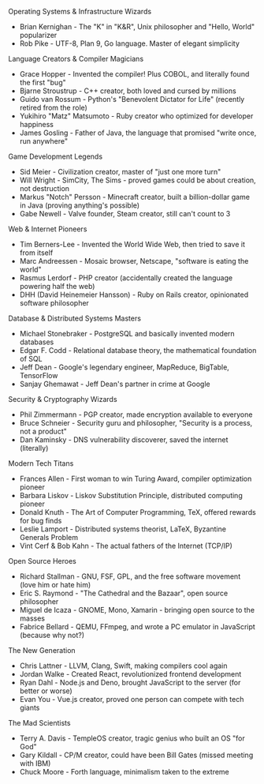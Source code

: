 Operating Systems & Infrastructure Wizards

- Brian Kernighan - The "K" in "K&R", Unix philosopher and "Hello, World" popularizer
- Rob Pike - UTF-8, Plan 9, Go language. Master of elegant simplicity

Language Creators & Compiler Magicians

- Grace Hopper - Invented the compiler! Plus COBOL, and literally found the first "bug"
- Bjarne Stroustrup - C++ creator, both loved and cursed by millions
- Guido van Rossum - Python's "Benevolent Dictator for Life" (recently retired from the role)
- Yukihiro "Matz" Matsumoto - Ruby creator who optimized for developer happiness
- James Gosling - Father of Java, the language that promised "write once, run anywhere"

Game Development Legends

- Sid Meier - Civilization creator, master of "just one more turn"
- Will Wright - SimCity, The Sims - proved games could be about creation, not destruction
- Markus "Notch" Persson - Minecraft creator, built a billion-dollar game in Java (proving anything's possible)
- Gabe Newell - Valve founder, Steam creator, still can't count to 3

Web & Internet Pioneers

- Tim Berners-Lee - Invented the World Wide Web, then tried to save it from itself
- Marc Andreessen - Mosaic browser, Netscape, "software is eating the world"
- Rasmus Lerdorf - PHP creator (accidentally created the language powering half the web)
- DHH (David Heinemeier Hansson) - Ruby on Rails creator, opinionated software philosopher

Database & Distributed Systems Masters

- Michael Stonebraker - PostgreSQL and basically invented modern databases
- Edgar F. Codd - Relational database theory, the mathematical foundation of SQL
- Jeff Dean - Google's legendary engineer, MapReduce, BigTable, TensorFlow
- Sanjay Ghemawat - Jeff Dean's partner in crime at Google

Security & Cryptography Wizards

- Phil Zimmermann - PGP creator, made encryption available to everyone
- Bruce Schneier - Security guru and philosopher, "Security is a process, not a product"
- Dan Kaminsky - DNS vulnerability discoverer, saved the internet (literally)

Modern Tech Titans

- Frances Allen - First woman to win Turing Award, compiler optimization pioneer
- Barbara Liskov - Liskov Substitution Principle, distributed computing pioneer
- Donald Knuth - The Art of Computer Programming, TeX, offered rewards for bug finds
- Leslie Lamport - Distributed systems theorist, LaTeX, Byzantine Generals Problem
- Vint Cerf & Bob Kahn - The actual fathers of the Internet (TCP/IP)

Open Source Heroes

- Richard Stallman - GNU, FSF, GPL, and the free software movement (love him or hate him)
- Eric S. Raymond - "The Cathedral and the Bazaar", open source philosopher
- Miguel de Icaza - GNOME, Mono, Xamarin - bringing open source to the masses
- Fabrice Bellard - QEMU, FFmpeg, and wrote a PC emulator in JavaScript (because why not?)

The New Generation

- Chris Lattner - LLVM, Clang, Swift, making compilers cool again
- Jordan Walke - Created React, revolutionized frontend development
- Ryan Dahl - Node.js and Deno, brought JavaScript to the server (for better or worse)
- Evan You - Vue.js creator, proved one person can compete with tech giants

The Mad Scientists

- Terry A. Davis - TempleOS creator, tragic genius who built an OS "for God"
- Gary Kildall - CP/M creator, could have been Bill Gates (missed meeting with IBM)
- Chuck Moore - Forth language, minimalism taken to the extreme